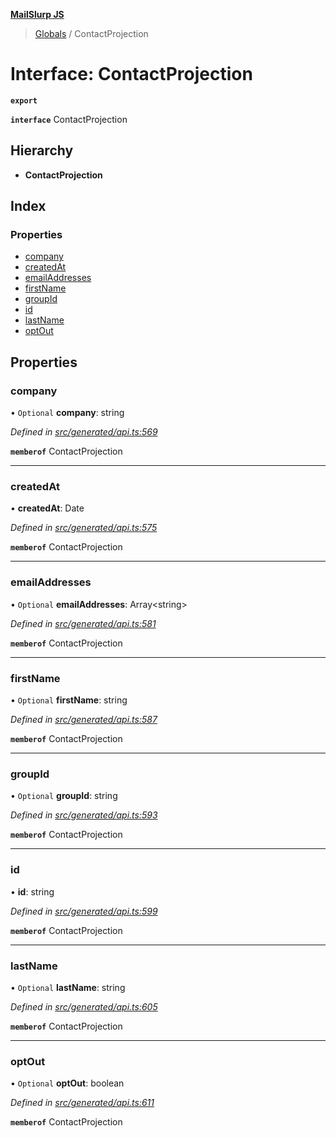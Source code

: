 **[MailSlurp JS](../README.md)**

> [Globals](../README.md) / ContactProjection

# Interface: ContactProjection

**`export`** 

**`interface`** ContactProjection

## Hierarchy

* **ContactProjection**

## Index

### Properties

* [company](contactprojection.md#company)
* [createdAt](contactprojection.md#createdat)
* [emailAddresses](contactprojection.md#emailaddresses)
* [firstName](contactprojection.md#firstname)
* [groupId](contactprojection.md#groupid)
* [id](contactprojection.md#id)
* [lastName](contactprojection.md#lastname)
* [optOut](contactprojection.md#optout)

## Properties

### company

• `Optional` **company**: string

*Defined in [src/generated/api.ts:569](https://github.com/mailslurp/mailslurp-client/blob/b27590b/src/generated/api.ts#L569)*

**`memberof`** ContactProjection

___

### createdAt

•  **createdAt**: Date

*Defined in [src/generated/api.ts:575](https://github.com/mailslurp/mailslurp-client/blob/b27590b/src/generated/api.ts#L575)*

**`memberof`** ContactProjection

___

### emailAddresses

• `Optional` **emailAddresses**: Array\<string>

*Defined in [src/generated/api.ts:581](https://github.com/mailslurp/mailslurp-client/blob/b27590b/src/generated/api.ts#L581)*

**`memberof`** ContactProjection

___

### firstName

• `Optional` **firstName**: string

*Defined in [src/generated/api.ts:587](https://github.com/mailslurp/mailslurp-client/blob/b27590b/src/generated/api.ts#L587)*

**`memberof`** ContactProjection

___

### groupId

• `Optional` **groupId**: string

*Defined in [src/generated/api.ts:593](https://github.com/mailslurp/mailslurp-client/blob/b27590b/src/generated/api.ts#L593)*

**`memberof`** ContactProjection

___

### id

•  **id**: string

*Defined in [src/generated/api.ts:599](https://github.com/mailslurp/mailslurp-client/blob/b27590b/src/generated/api.ts#L599)*

**`memberof`** ContactProjection

___

### lastName

• `Optional` **lastName**: string

*Defined in [src/generated/api.ts:605](https://github.com/mailslurp/mailslurp-client/blob/b27590b/src/generated/api.ts#L605)*

**`memberof`** ContactProjection

___

### optOut

• `Optional` **optOut**: boolean

*Defined in [src/generated/api.ts:611](https://github.com/mailslurp/mailslurp-client/blob/b27590b/src/generated/api.ts#L611)*

**`memberof`** ContactProjection
